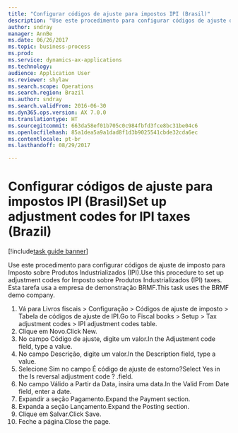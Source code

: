 ```yaml
--- 
title: "Configurar códigos de ajuste para impostos IPI (Brasil)"
description: "Use este procedimento para configurar códigos de ajuste de imposto para Imposto sobre Produtos Industrializados (IPI)."
author: sndray
manager: AnnBe
ms.date: 06/26/2017
ms.topic: business-process
ms.prod: 
ms.service: dynamics-ax-applications
ms.technology: 
audience: Application User
ms.reviewer: shylaw
ms.search.scope: Operations
ms.search.region: Brazil
ms.author: sndray
ms.search.validFrom: 2016-06-30
ms.dyn365.ops.version: AX 7.0.0
ms.translationtype: HT
ms.sourcegitcommit: 663da58ef01b705c0c984fbfd3fce8bc31be04c6
ms.openlocfilehash: 85a1dea5a9a1dad8f1d3b9025541cbde32cda6ec
ms.contentlocale: pt-br
ms.lasthandoff: 08/29/2017

---
```

# <a name="set-up-adjustment-codes-for-ipi-taxes-brazil"></a><span data-ttu-id="d810c-103">Configurar códigos de ajuste para impostos IPI (Brasil)</span><span class="sxs-lookup"><span data-stu-id="d810c-103">Set up adjustment codes for IPI taxes (Brazil)</span></span>

[!include[task guide banner](../../includes/task-guide-banner.md)]

<span data-ttu-id="d810c-104">Use este procedimento para configurar códigos de ajuste de imposto para Imposto sobre Produtos Industrializados (IPI).</span><span class="sxs-lookup"><span data-stu-id="d810c-104">Use this procedure to set up adjustment codes for Imposto sobre Produtos Industrializados (IPI) taxes.</span></span> <span data-ttu-id="d810c-105">Esta tarefa usa a empresa de demonstração BRMF.</span><span class="sxs-lookup"><span data-stu-id="d810c-105">This task uses the BRMF demo company.</span></span>

1. <span data-ttu-id="d810c-106">Vá para Livros fiscais > Configuração > Códigos de ajuste de imposto > Tabela de códigos de ajuste de IPI.</span><span class="sxs-lookup"><span data-stu-id="d810c-106">Go to Fiscal books > Setup > Tax adjustment codes > IPI adjustment codes table.</span></span>
2. <span data-ttu-id="d810c-107">Clique em Novo.</span><span class="sxs-lookup"><span data-stu-id="d810c-107">Click New.</span></span>
3. <span data-ttu-id="d810c-108">No campo Código de ajuste, digite um valor.</span><span class="sxs-lookup"><span data-stu-id="d810c-108">In the Adjustment code field, type a value.</span></span>
4. <span data-ttu-id="d810c-109">No campo Descrição, digite um valor.</span><span class="sxs-lookup"><span data-stu-id="d810c-109">In the Description field, type a value.</span></span>
5. <span data-ttu-id="d810c-110">Selecione Sim no campo É código de ajuste de estorno?</span><span class="sxs-lookup"><span data-stu-id="d810c-110">Select Yes in the Is reversal adjustment code ?</span></span> <span data-ttu-id="d810c-111">.</span><span class="sxs-lookup"><span data-stu-id="d810c-111">field.</span></span>
6. <span data-ttu-id="d810c-112">No campo Válido a Partir da Data, insira uma data.</span><span class="sxs-lookup"><span data-stu-id="d810c-112">In the Valid From Date field, enter a date.</span></span>
7. <span data-ttu-id="d810c-113">Expandir a seção Pagamento.</span><span class="sxs-lookup"><span data-stu-id="d810c-113">Expand the Payment section.</span></span>
8. <span data-ttu-id="d810c-114">Expanda a seção Lançamento.</span><span class="sxs-lookup"><span data-stu-id="d810c-114">Expand the Posting section.</span></span>
9. <span data-ttu-id="d810c-115">Clique em Salvar.</span><span class="sxs-lookup"><span data-stu-id="d810c-115">Click Save.</span></span>
10. <span data-ttu-id="d810c-116">Feche a página.</span><span class="sxs-lookup"><span data-stu-id="d810c-116">Close the page.</span></span>



